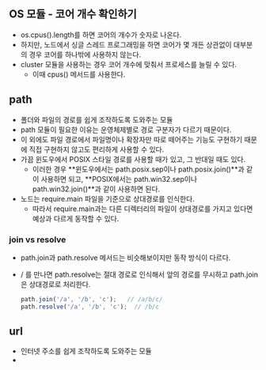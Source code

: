 ## OS 모듈 - 코어 개수 확인하기

- os.cpus().length를 하면 코어의 개수가 숫자로 나온다.
- 하지만, 노드에서 싱글 스레드 프로그래밍을 하면 코어가 몇 개든 상관없이 대부분의 경우 코어를 하나밖에 사용하지 않는다.
- cluster 모듈을 사용하는 경우 코어 개수에 맞춰서 프로세스를 늘릴 수 있다.
    - 이때 cpus() 메서드를 사용한다.

## path

- 폴더와 파일의 경로를 쉽게 조작하도록 도와주는 모듈
- path 모듈이 필요한 이유는 운영체제별로 경로 구분자가 다르기 때문이다.
- 이 외에도 파일 경로에서 파일명이나 확장자만 따로 떼어주는 기능도 구현하기 때문에 직접 구현하지 않고도 편리하게 사용할 수 있다.
- 가끔 윈도우에서 POSIX 스타일 경로를 사용할 때가 있고, 그 반대일 때도 있다.
    - 이러한 경우 **윈도우에서는 path.posix.sep이나 path.posix.join()**과 같이 사용하면 되고, **POSIX에서는 path.win32.sep이나 path.win32.join()**과 같이 사용하면 된다.
- 노드는 require.main 파일을 기준으로 상대경로를 인식한다.
    - 따라서 require.main과는 다른 디렉터리의 파일이 상대경로를 가지고 있다면 예상과 다르게 동작할 수 있다.

### join vs resolve

- path.join과 path.resolve 메서드는 비슷해보이지만 동작 방식이 다르다.
- / 를 만나면 path.resolve는 절대 경로로 인식해서 앞의 경로를 무시하고 path.join은 상대경로로 처리한다.
    
    ```jsx
    path.join('/a', '/b', 'c');   // /a/b/c/
    path.resolve('/a', '/b', 'c');  // /b/c
    ```
    

## url

- 인터넷 주소를 쉽게 조작하도록 도와주는 모듈
-